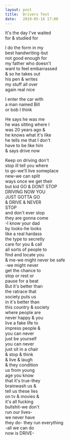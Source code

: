 ```yaml
---
layout: post
title:  Drivers Test
date:   2019-05-16 17:00
---
```


It's the day I've waited  
for & studied for  

I do the form in my  
best handwriting-but  
not good enough for  
my father who doesn't  
want to feel embarrassed  
& so he takes out  
his pen & writes  
my stuff all over  
again real nice  

I enter the car with  
a man named Bill  
or bob I think  

He says he was me  
he was sitting where I  
was 20 years ago &  
he knows what it's like  
he tells me that I don't  
have to be like him  
& says drive now  

Keep on driving don't  
stop ill tell you where  
to go-we'll live someplace  
new-we can split  
ways once we get their  
but kid GO & DONT STOP  
DRIVING NOW YOU  
JUST GOTTA GO  
& DRIVE & NEVER  
STOP  
and don't ever stop  
they are gonna come  
-I know your dad  
by looks-he looks  
like a real hardass  
the type to secretly  
care for you & call  
all sorts of people to  
find  and locate you  
& me-we might never be safe  
-we might never  
get the chance to  
stop or rest or  
pause for a beat  
But it's better than  
the ratrace that  
society puts us  
in it's better than  
this country & society  
where people are  
never happy & you  
live a fake life to  
impress people &  
you can never  
just be yourself  
you can never  
just sit in a chair  
& stop & think  
& live & laugh  
& they condition  
us from young  
age you know  
that it's true-they  
brainwash us &  
tell us these lies  
on tv & movies &  
it's all fucking  
bullshit-we don't  
run our lives-  
we never have  
they do-
they run everything  
-all we can do  
now is DRIVE-  
